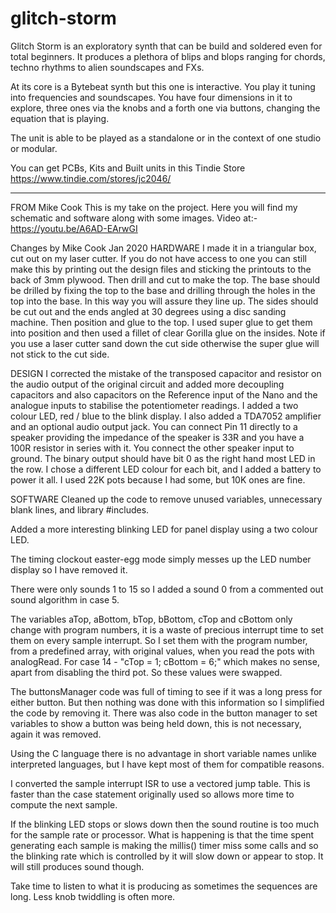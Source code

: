 # glitch-storm

Glitch Storm is an exploratory synth that can be build and soldered even for total beginners. It produces a plethora of blips and blops ranging for chords, techno rhythms to alien soundscapes and FXs.

At its core is a Bytebeat synth but this one is interactive. You play it tuning into frequencies and soundscapes. You have four dimensions in it to explore, three ones via the knobs and a forth one via buttons, changing the equation that is playing.

The unit is able to be played as a standalone or in the context of one studio or modular.

You can get PCBs, Kits and Built units in this Tindie Store
https://www.tindie.com/stores/jc2046/

------------------------------------------------------------------

FROM Mike Cook
This is my take on the project. Here you will find my schematic and software along with some images. 
Video at:- https://youtu.be/A6AD-EArwGI

Changes by Mike Cook Jan 2020
HARDWARE
I made it in a triangular box, cut out on my laser cutter. If you do not have access to one you can still make this by printing out the design files and sticking the printouts to the back of 3mm plywood. Then drill and cut to make the top. The base should be drilled by fixing the top to the base and drilling through the holes in the top into the base. In this way you will assure they line up. The sides should be cut out and the ends angled at 30 degrees using a disc sanding machine. Then position and glue to the top. I used super glue to get them into position and then used a fillet of clear Gorilla glue on the insides. Note if you use a laser cutter sand down the cut side otherwise the super glue will not stick to the cut side.

DESIGN
I corrected the mistake of the transposed capacitor and resistor on the audio output of the original circuit and added more decoupling capacitors and also capacitors on the Reference input of the Nano and the analogue inputs to stabilise the potentiometer readings. I added a two colour LED, red / blue to the blink display. I also added a TDA7052 amplifier and an optional audio output jack. You can connect Pin 11 directly to a speaker providing the impedance of the speaker is 33R and you have a 100R resistor in series with it. You connect the other speaker input to ground. The binary output should have bit 0 as the right hand most LED in the row. I chose a different LED colour for each bit, and I added a battery to power it all. I used 22K pots because I had some, but 10K ones are fine.

SOFTWARE
Cleaned up the code to remove unused variables, unnecessary blank lines, and library #includes.

Added a more interesting blinking LED for panel display using a two colour LED.

The timing clockout easter-egg mode simply messes up the LED number display so I have removed it.

There were only sounds 1 to 15 so I added a sound 0 from a commented out sound algorithm in case 5.

The variables aTop, aBottom, bTop, bBottom, cTop and cBottom only change with program numbers, it is a waste of precious interrupt time to set them on every sample interrupt. So I set them with the program number, from a predefined array, with original values, when you read the pots with analogRead.
For case 14 -  "cTop = 1; cBottom = 6;" which makes no sense, apart from disabling the third pot. So these values were swapped.

The buttonsManager code was full of timing to see if it was a long press for either button. But then nothing was done with this information so I simplified the code by removing it. There was also code in the button manager to set variables to show a button was being held down, this is not necessary, again it was removed.
    
Using the C language there is no advantage in short variable names unlike interpreted languages, but I have kept most of them for compatible reasons.
 
I converted the sample interrupt ISR to use a vectored jump table. This is faster than the case statement originally used so allows more time to compute the next sample.

If the blinking LED stops or slows down then the sound routine is too much for the sample rate or processor. What is happening is that the time spent generating each sample is making the millis() timer miss some calls and so the blinking rate which is controlled by it will slow down or appear to stop. It will still produces sound though.

Take time to listen to what it is producing as sometimes the sequences are long. Less knob twiddling is often more. 